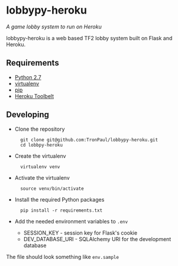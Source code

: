 lobbypy-heroku
==============

*A game lobby system to run on Heroku*

lobbypy-heroku is a web based TF2 lobby system built on Flask and Heroku.

Requirements
------------

* [Python 2.7](http://www.python.org/download/)
* [virtualenv](http://pypi.python.org/pypi/virtualenv/)
* [pip](http://pypi.python.org/pypi/pip)
* [Heroku Toolbelt](https://toolbelt.heroku.com/)

Developing
----------

* Clone the repository

        git clone git@github.com:TronPaul/lobbypy-heroku.git
        cd lobbpy-heroku

* Create the virtualenv

        virtualenv venv

* Activate the virtualenv

        source venv/bin/activate

* Install the required Python packages

        pip install -r requirements.txt

* Add the needed environment variables to `.env`
    * SESSION\_KEY - session key for Flask's cookie
    * DEV\_DATABASE\_URI - SQLAlchemy URI for the development database

 The file should look something like `env.sample`
